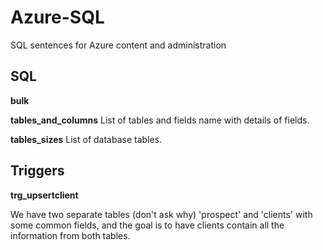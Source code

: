 # Azure-SQL
SQL sentences for Azure content and administration

## SQL
**bulk**

**tables_and_columns**
List of tables and fields name with details of fields.

**tables_sizes**
List of database tables.

## Triggers
**trg_upsertclient**

We have two separate tables (don't ask why) 'prospect' and 'clients' with some common fields, and the goal is to have clients contain all the information from both tables.
